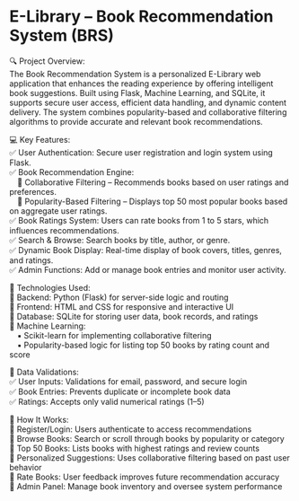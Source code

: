 # E-Library – Book Recommendation System (BRS)   
🔍 Project Overview:  
The Book Recommendation System is a personalized E-Library web application that enhances the reading experience by offering intelligent book suggestions. Built using Flask, Machine Learning, and SQLite, it supports secure user access, efficient data handling, and dynamic content delivery. The system combines popularity-based and collaborative filtering algorithms to provide accurate and relevant book recommendations.  

💻 Key Features:  
✅ User Authentication: Secure user registration and login system using Flask.  
✅ Book Recommendation Engine:  
 🔸 Collaborative Filtering – Recommends books based on user ratings and preferences.  
 🔸 Popularity-Based Filtering – Displays top 50 most popular books based on aggregate user ratings.  
✅ Book Ratings System: Users can rate books from 1 to 5 stars, which influences recommendations.  
✅ Search & Browse: Search books by title, author, or genre.  
✅ Dynamic Book Display: Real-time display of book covers, titles, genres, and ratings.  
✅ Admin Functions: Add or manage book entries and monitor user activity.  

🔧 Technologies Used:  
🔹 Backend: Python (Flask) for server-side logic and routing  
🔹 Frontend: HTML and CSS for responsive and interactive UI  
🔹 Database: SQLite for storing user data, book records, and ratings  
🔹 Machine Learning:  
 ▪ Scikit-learn for implementing collaborative filtering  
 ▪ Popularity-based logic for listing top 50 books by rating count and score  

📜 Data Validations:  
✅ User Inputs: Validations for email, password, and secure login  
✅ Book Entries: Prevents duplicate or incomplete book data  
✅ Ratings: Accepts only valid numerical ratings (1–5)  

📜 How It Works:  
🔹 Register/Login: Users authenticate to access recommendations  
🔹 Browse Books: Search or scroll through books by popularity or category  
🔹 Top 50 Books: Lists books with highest ratings and review counts  
🔹 Personalized Suggestions: Uses collaborative filtering based on past user behavior    
🔹 Rate Books: User feedback improves future recommendation accuracy  
🔹 Admin Panel: Manage book inventory and oversee system performance
